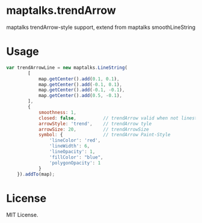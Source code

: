 # maptalks.trendArrow

maptalks trendArrow-style support, extend from maptalks smoothLineString

# Usage
```javascript
var trendArrowLine = new maptalks.LineString(
		[
			map.getCenter().add(0.1, 0.1),
			map.getCenter().add(-0.1, 0.1),
			map.getCenter().add(-0.1, -0.1),
			map.getCenter().add(0.5, -0.1),
		], 
		{
			smoothness: 1,			
			closed: false,          // trendArrow valid when not linestring-closed
			arrowStyle: 'trend',    // trendArrow tyle
			arrowSize: 20,          // trendArrowSize
			symbol: {               // trendArrow Paint-Style
				'lineColor': 'red',
				'lineWidth': 6,
				'lineOpacity': 1,
				'fillColor': "blue",
				'polygonOpacity': 1
			}
	}).addTo(map);
```

# License   
MIT License.
